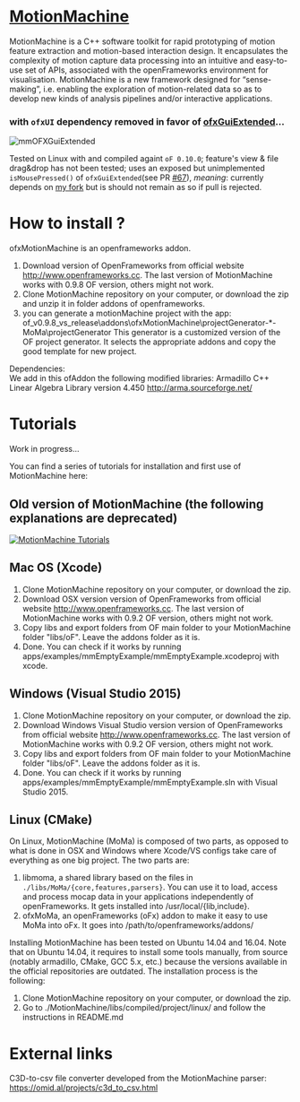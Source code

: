 # [MotionMachine](http://motionmachine.org)
MotionMachine is a C++ software toolkit for rapid prototyping of motion feature extraction and motion-based interaction design. It encapsulates the complexity of motion capture data processing into an intuitive and easy-to-use set of APIs, associated with the openFrameworks environment for visualisation. MotionMachine is a new framework designed for “sense-making”, i.e. enabling the exploration of motion-related data so as to develop new kinds of analysis pipelines and/or interactive applications.

### with `ofxUI` dependency removed in favor of [ofxGuiExtended](https://github.com/frauzufall/ofxGuiExtended)...

![mmOFXGuiExtended](resources/mmOFXGuiExtended.gif)

Tested on Linux with and compiled againt `oF 0.10.0`; feature's view & file drag&drop  has not been tested; uses an exposed but unimplemented `isMousePressed()` of `ofxGuiExtended`(see PR  [#67](https://github.com/frauzufall/ofxGuiExtended/pull/67)), _meaning_: currently depends on [my fork](https://github.com/nadouas/ofxGuiExtended) but is should not remain as so if pull is rejected.


# How to install ?
ofxMotionMachine is an openframeworks addon. 
1. Download version of OpenFrameworks from official website http://www.openframeworks.cc. The last version of MotionMachine works with 0.9.8 OF version, others might not work.
2. Clone MotionMachine repository on your computer, or download the zip and unzip it in folder addons of openframeworks.
3. you can generate a motionMachine project with the app:
		of_v0.9.8_vs_release\addons\ofxMotionMachine\projectGenerator-*-MoMa\projectGenerator
	This generator is a customized version of the OF project generator. It selects the appropriate addons and copy the good template for new project.

Dependencies:	
We add in this ofAddon the following modified libraries:
Armadillo C++ Linear Algebra Library version 4.450 http://arma.sourceforge.net/

# Tutorials

Work in progress...

You can find a series of tutorials for installation and first use of MotionMachine here:



Old version of MotionMachine (the following explanations are deprecated)
------------------------------------------------------------------------


[![MotionMachine Tutorials](http://i.imgur.com/7NVZphS.png)](https://youtu.be/-00fcnDebVE?list=PLBdzvc6iEN7WqJqM1oi1nwyGaLZHu_QB3 "MotionMachine Tutorials")


Mac OS (Xcode)
--------
1. Clone MotionMachine repository on your computer, or download the zip.
2. Download OSX version version of OpenFrameworks from official website http://www.openframeworks.cc. The last version of MotionMachine works with 0.9.2 OF version, others might not work.
3. Copy libs and export folders from OF main folder to your MotionMachine folder "libs/oF". Leave the addons folder as it is.
4. Done. You can check if it works by running apps/examples/mmEmptyExample/mmEmptyExample.xcodeproj with xcode.

Windows (Visual Studio 2015)
--------
1. Clone MotionMachine repository on your computer, or download the zip.
2. Download Windows Visual Studio version version of OpenFrameworks from official website http://www.openframeworks.cc. The last version of MotionMachine works with 0.9.2 OF version, others might not work.
3. Copy libs and export folders from OF main folder to your MotionMachine folder "libs/oF". Leave the addons folder as it is.
4. Done. You can check if it works by running apps/examples/mmEmptyExample/mmEmptyExample.sln with Visual Studio 2015.

Linux (CMake)
--------
On Linux, MotionMachine (MoMa) is composed of two parts, as opposed to what is done in OSX and Windows where Xcode/VS configs take care of everything as one big project. The two parts are:

1. libmoma, a shared library based on the files in `./libs/MoMa/{core,features,parsers}`. You can use it to load, access and process mocap data in your applications independently of openFrameworks. It gets installed into /usr/local/{lib,include}.
2. ofxMoMa, an openFrameworks (oFx) addon to make it easy to use MoMa into oFx. It goes into /path/to/openframeworks/addons/

Installing MotionMachine has been tested on Ubuntu 14.04 and 16.04. Note that on Ubuntu 14.04, it requires to install some tools manually, from source (notably armadillo, CMake, GCC 5.x, etc.) because the versions available in the official repositories are outdated. The installation process is the following:

1. Clone MotionMachine repository on your computer, or download the zip.
2. Go to ./MotionMachine/libs/compiled/project/linux/ and follow the instructions in README.md

# External links

C3D-to-csv file converter developed from the MotionMachine parser: https://omid.al/projects/c3d_to_csv.html

